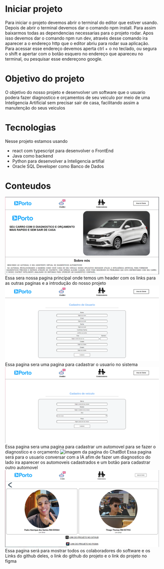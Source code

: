# Iniciar projeto

Para iniciar o projeto devemos abrir o terminal do editor que estiver usando.
Depois de abrir o terminal devemos dar o comando npm install. Para assim baixarmos todas as dependencias necessarias para o projeto rodar.
Apos isso devemos dar o comando npm run dev, através desse comando ira aparecer a o endereço http que o editor abriu para rodar sua aplicação.
Para acessar esse endereço devemos aperta ctrl + o no teclado, ou segura o shift e apertar com o botão esquero no endereço que apareceu no terminal, ou pesquisar esse endereçono google.

# Objetivo do projeto

O objetivo do nosso projeto e desenvolver um software que o usuario podera fazer diagnostico e orçamentos de seu veiculo por meio de uma Inteligencia Artificial sem precisar sair de casa, facilitando assim a manutenção do seus veiculos

# Tecnologias 

Nesse projeto estamos usando
<ul>
  <li>react com typescript para desenvolver o FrontEnd</li>
  <li>Java como backend</li>
  <li>Python para desenvolver a Inteligencia artifial</li>
  <li>Oracle SQL Developer como Banco de Dados</li>
</ul>



# Conteudos
<img src="imagens_readme/pagina_principal.png" alt="imagem da pagina principal">
Essa sera nossa pagina principal onde temos um header com os links para as outras paginas e a introdução do nosso projeto

<img src="imagens_readme/pagina_cadastro_usuario.png" alt="imagem da pagina de cadastro do usuario">
Essa pagina sera uma pagina para cadastrar o usuario no sistema

<img src="imagens_readme/pagina_cadastro_automovel.png" alt="imagem da pagina de cadastro do automovel">
Essa pagina sera uma pagina para cadastrar um automovel para se fazer o diagnostico e o orçamento

<img src="imagens_readme/pagina_chatbot.png" alt="imagem da pagina do ChatBot">
Essa pagina será para o usuario conversar com a IA afim de fazer um diagnostico do lado ira aparecer os automoveis cadastrados e um botão para cadastrar outro automovel

<img src="imagens_readme/pagina_colaboradores.png" alt="imagem da pagina de colaboradores">
Essa pagina será para mostrar todos os colaboradores do software e os Links do github deles, o link do github do projeto e o link do projeto no figma

